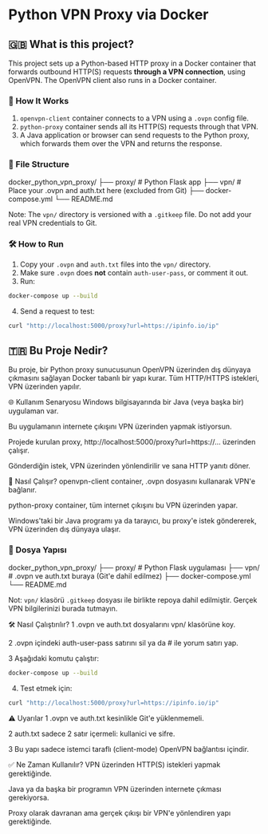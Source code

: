 # Python VPN Proxy via Docker

## 🇬🇧 What is this project?

This project sets up a Python-based HTTP proxy in a Docker container that forwards outbound HTTP(S) requests **through a VPN connection**, using OpenVPN. The OpenVPN client also runs in a Docker container.

### 🔧 How It Works

1. `openvpn-client` container connects to a VPN using a `.ovpn` config file.
2. `python-proxy` container sends all its HTTP(S) requests through that VPN.
3. A Java application or browser can send requests to the Python proxy, which forwards them over the VPN and returns the response.

### 📁 File Structure

docker_python_vpn_proxy/
├── proxy/            # Python Flask app
├── vpn/              # Place your .ovpn and auth.txt here (excluded from Git)
├── docker-compose.yml
└── README.md

Note: The `vpn/` directory is versioned with a `.gitkeep` file. Do not add your real VPN credentials to Git.


### 🛠️ How to Run

1. Copy your `.ovpn` and `auth.txt` files into the `vpn/` directory.
2. Make sure `.ovpn` does **not** contain `auth-user-pass`, or comment it out.
3. Run:

```bash
docker-compose up --build
```
4. Send a request to test:
```bash
curl "http://localhost:5000/proxy?url=https://ipinfo.io/ip"
```


## 🇹🇷 Bu Proje Nedir?
Bu proje, bir Python proxy sunucusunun OpenVPN üzerinden dış dünyaya çıkmasını sağlayan Docker tabanlı bir yapı kurar. Tüm HTTP/HTTPS istekleri, VPN üzerinden yapılır.

🌐 Kullanım Senaryosu
Windows bilgisayarında bir Java (veya başka bir) uygulaman var.

Bu uygulamanın internete çıkışını VPN üzerinden yapmak istiyorsun.

Projede kurulan proxy, http://localhost:5000/proxy?url=https://... üzerinden çalışır.

Gönderdiğin istek, VPN üzerinden yönlendirilir ve sana HTTP yanıtı döner.

🔧 Nasıl Çalışır?
openvpn-client container, .ovpn dosyasını kullanarak VPN'e bağlanır.

python-proxy container, tüm internet çıkışını bu VPN üzerinden yapar.

Windows'taki bir Java programı ya da tarayıcı, bu proxy'e istek göndererek, VPN üzerinden dış dünyaya ulaşır.

### 📁 Dosya Yapısı
docker_python_vpn_proxy/
├── proxy/            # Python Flask uygulaması
├── vpn/              # .ovpn ve auth.txt buraya (Git'e dahil edilmez)
├── docker-compose.yml
└── README.md

Not: `vpn/` klasörü `.gitkeep` dosyası ile birlikte repoya dahil edilmiştir. Gerçek VPN bilgilerinizi burada tutmayın.

🛠️ Nasıl Çalıştırılır?
1 .ovpn ve auth.txt dosyalarını vpn/ klasörüne koy.

2 .ovpn içindeki auth-user-pass satırını sil ya da # ile yorum satırı yap.

3 Aşağıdaki komutu çalıştır:
```bash
docker-compose up --build
```

4. Test etmek için:
```bash
curl "http://localhost:5000/proxy?url=https://ipinfo.io/ip"
```

⚠️ Uyarılar
1 .ovpn ve auth.txt kesinlikle Git'e yüklenmemeli.

2 auth.txt sadece 2 satır içermeli: kullanici ve sifre.

3 Bu yapı sadece istemci taraflı (client-mode) OpenVPN bağlantısı içindir.

✅ Ne Zaman Kullanılır?
VPN üzerinden HTTP(S) istekleri yapmak gerektiğinde.

Java ya da başka bir programın VPN üzerinden internete çıkması gerekiyorsa.

Proxy olarak davranan ama gerçek çıkışı bir VPN'e yönlendiren yapı gerektiğinde.
